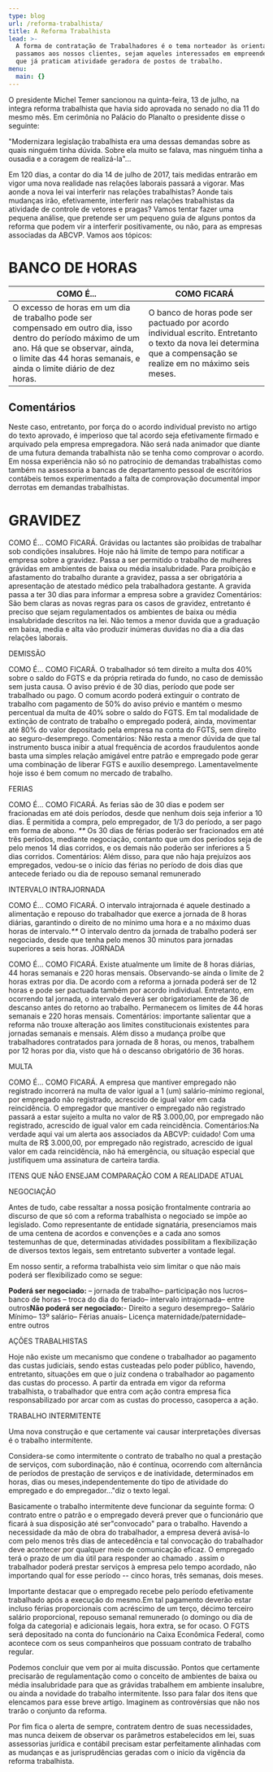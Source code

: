 ```yaml
---
type: blog
url: /reforma-trabalhista/
title: A Reforma Trabalhista
lead: >-
  A forma de contratação de Trabalhadores é o tema norteador às orientações que
  passamos aos nossos clientes, sejam aqueles interessados em empreender ou os
  que já praticam atividade geradora de postos de trabalho.
menu:
  main: {}
---
```


O presidente Michel Temer sancionou na quinta-feira, 13 de julho, na integra reforma trabalhista que havia sido aprovada no senado no dia 11 do mesmo mês. Em cerimônia no Palácio do Planalto o presidente disse o seguinte:

"Modernizara legislação trabalhista era uma dessas demandas sobre as quais ninguém tinha dúvida. Sobre ela muito se falava, mas ninguém tinha a ousadia e a coragem de realizá-la"...

Em 120 dias, a contar do dia 14 de julho de 2017, tais medidas entrarão em vigor uma nova realidade nas relações laborais passará a vigorar. Mas aonde a nova lei vai interferir nas relações trabalhistas? Aonde tais mudanças irão, efetivamente, interferir nas relações trabalhistas da atividade de controle de vetores e pragas? Vamos tentar fazer uma pequena análise, que pretende ser um pequeno guia de alguns pontos da reforma que podem vir a interferir positivamente, ou não, para as empresas associadas da ABCVP. Vamos aos tópicos:

# BANCO DE HORAS

COMO É...                                                                                                                                                                                                            | COMO FICARÁ
-------------------------------------------------------------------------------------------------------------------------------------------------------------------------------------------------------------------- | ----------------------------------------------------------------------------------------------------------------------------------------------------------------
O excesso de horas em um dia de trabalho pode ser compensado em outro dia, isso dentro do período máximo de um ano. Há que se observar, ainda, o limite das 44 horas semanais, e ainda o limite diário de dez horas. | O banco de horas pode ser pactuado por acordo individual escrito. Entretanto o texto da nova lei determina que a compensação se realize em no máximo seis meses.

## Comentários

Neste caso, entretanto, por força do o acordo individual previsto no artigo do texto aprovado, é imperioso que tal acordo seja efetivamente firmado e arquivado pela empresa empregadora. Não será nada animador que diante de uma futura demanda trabalhista não se tenha como comprovar o acordo. Em nossa experiência não só no patrocínio de demandas trabalhistas como também na assessoria a bancas de departamento pessoal de escritórios contábeis temos experimentado a falta de comprovação documental impor derrotas em demandas trabalhistas.

# GRAVIDEZ

COMO É... COMO FICARÁ. Grávidas ou lactantes são proibidas de trabalhar sob condições insalubres. Hoje não há limite de tempo para notificar a empresa sobre a gravidez. Passa a ser permitido o trabalho de mulheres grávidas em ambientes de baixa ou média insalubridade. Para proibição e afastamento do trabalho durante a gravidez, passa a ser obrigatória a apresentação de atestado médico pela trabalhadora gestante. A gravida passa a ter 30 dias para informar a empresa sobre a gravidez Comentários: São bem claras as novas regras para os casos de gravidez, entretanto é preciso que sejam regulamentados os ambientes de baixa ou média insalubridade descritos na lei. Não temos a menor duvida que a graduação em baixa, media e alta vão produzir inúmeras duvidas no dia a dia das relações laborais.

DEMISSÃO

COMO É... COMO FICARÁ. O trabalhador só tem direito a multa dos 40% sobre o saldo do FGTS e da própria retirada do fundo, no caso de demissão sem justa causa. O aviso prévio é de 30 dias, período que pode ser trabalhado ou pago. O comum acordo poderá extinguir o contrato de trabalho com pagamento de 50% do aviso prévio e mantém o mesmo percentual da multa de 40% sobre o saldo do FGTS. Em tal modalidade de extinção de contrato de trabalho o empregado poderá, ainda, movimentar até 80% do valor depositado pela empresa na conta do FGTS, sem direito ao seguro-desemprego. Comentários: Não resta a menor dúvida de que tal instrumento busca inibir a atual frequência de acordos fraudulentos aonde basta uma simples relação amigável entre patrão e empregado pode gerar uma combinação de liberar FGTS e auxílio desemprego. Lamentavelmente hoje isso é bem comum no mercado de trabalho.

FERIAS

COMO É... COMO FICARÁ. As ferias são de 30 dias e podem ser fracionadas em até dois períodos, desde que nenhum dois seja inferior a 10 dias. É permitida a compra, pelo empregador, de 1/3 do período, a ser pago em forma de abono. _**_ Os 30 dias de férias poderão ser fracionados em até três períodos, mediante negociação, contanto que um dos períodos seja de pelo menos 14 dias corridos, e os demais não poderão ser inferiores a 5 dias corridos. Comentários: Além disso, para que não haja prejuízos aos empregados, vedou-se o início das férias no período de dois dias que antecede feriado ou dia de repouso semanal remunerado

INTERVALO INTRAJORNADA

COMO É... COMO FICARÁ. O intervalo intrajornada é aquele destinado a alimentação e repouso do trabalhador que exerce a jornada de 8 horas diárias, garantindo o direito de no mínimo uma hora e a no máximo duas horas de intervalo._**_ O intervalo dentro da jornada de trabalho poderá ser negociado, desde que tenha pelo menos 30 minutos para jornadas superiores a seis horas. JORNADA

COMO É... COMO FICARÁ. Existe atualmente um limite de 8 horas diárias, 44 horas semanais e 220 horas mensais. Observando-se ainda o limite de 2 horas extras por dia. De acordo com a reforma a jornada poderá ser de 12 horas e pode ser pactuada também por acordo individual. Entretanto, em ocorrendo tal jornada, o intervalo deverá ser obrigatoriamente de 36 de descanso antes do retorno ao trabalho. Permanecem os limites de 44 horas semanais e 220 horas mensais. Comentários: importante salientar que a reforma não trouxe alteração aos limites constitucionais existentes para jornadas semanais e mensais. Além disso a mudança proíbe que trabalhadores contratados para jornada de 8 horas, ou menos, trabalhem por 12 horas por dia, visto que há o descanso obrigatório de 36 horas.

MULTA

COMO É... COMO FICARÁ. A empresa que mantiver empregado não registrado incorrerá na multa de valor igual a 1 (um) salário-mínimo regional, por empregado não registrado, acrescido de igual valor em cada reincidência. O empregador que mantiver o empregado não registrado passará a estar sujeito a multa no valor de R$ 3.000,00, por empregado não registrado, acrescido de igual valor em cada reincidência. Comentários:Na verdade aqui vai um alerta aos associados da ABCVP: cuidado! Com uma multa de R$ 3.000,00, por empregado não registrado, acrescido de igual valor em cada reincidência, não há emergência, ou situação especial que justifiquem uma assinatura de carteira tardia.

ITENS QUE NÃO ENSEJAM COMPARAÇÃO COM A REALIDADE ATUAL

NEGOCIAÇÃO

Antes de tudo, cabe ressaltar a nossa posição frontalmente contraria ao discurso de que só com a reforma trabalhista o negociado se impõe ao legislado. Como representante de entidade signatária, presenciamos mais de uma centena de acordos e convenções e a cada ano somos testemunhas de que, determinadas atividades possibilitam a flexibilização de diversos textos legais, sem entretanto subverter a vontade legal.

Em nosso sentir, a reforma trabalhista veio sim limitar o que não mais poderá ser flexibilizado como se segue:

**Poderá ser negociado:** – jornada de trabalho– participação nos lucros– banco de horas – troca do dia do feriado– intervalo intrajornada– entre outros**Não poderá ser negociado:**- Direito a seguro desemprego– Salário Mínimo– 13º salário– Férias anuais– Licença maternidade/paternidade– entre outros

AÇÕES TRABALHISTAS

Hoje não existe um mecanismo que condene o trabalhador ao pagamento das custas judiciais, sendo estas custeadas pelo poder público, havendo, entretanto, situações em que o juiz condena o trabalhador ao pagamento das custas do processo. A partir da entrada em vigor da reforma trabalhista, o trabalhador que entra com ação contra empresa fica responsabilizado por arcar com as custas do processo, casoperca a ação.

TRABALHO INTERMITENTE

Uma nova construção e que certamente vai causar interpretações diversas é o trabalho intermitente.

Considera-se como intermitente o contrato de trabalho no qual a prestação de serviços, com subordinação, não é contínua, ocorrendo com alternância de períodos de prestação de serviços e de inatividade, determinados em horas, dias ou meses,independentemente do tipo de atividade do empregado e do empregador..."diz o texto legal.

Basicamente o trabalho intermitente deve funcionar da seguinte forma: O contrato entre o patrão e o empregado deverá prever que o funcionário que ficará à sua disposição até ser"convocado" para o trabalho. Havendo a necessidade da mão de obra do trabalhador, a empresa deverá avisá-lo com pelo menos três dias de antecedência e tal convocação do trabalhador deve acontecer por qualquer meio de comunicação eficaz. O empregado terá o prazo de um dia útil para responder ao chamado . assim o trabalhador poderá prestar serviços à empresa pelo tempo acordado, não importando qual for esse período -- cinco horas, três semanas, dois meses.

Importante destacar que o empregado recebe pelo período efetivamente trabalhado após a execução do mesmo.Em tal pagamento deverão estar incluso férias proporcionais com acréscimo de um terço, décimo terceiro salário proporcional, repouso semanal remunerado (o domingo ou dia de folga da categoria) e adicionais legais, hora extra, se for ocaso. O FGTS será depositado na conta do funcionário na Caixa Econômica Federal, como acontece com os seus companheiros que possuam contrato de trabalho regular.

Podemos concluir que vem por ai muita discussão. Pontos que certamente precisarão de regulamentação como o conceito de ambientes de baixa ou média insalubridade para que as grávidas trabalhem em ambiente insalubre, ou ainda a novidade do trabalho intermitente. Isso para falar dos itens que elencamos para esse breve artigo. Imaginem as controvérsias que não nos trarão o conjunto da reforma.

Por fim fica o alerta de sempre, contratem dentro de suas necessidades, mas nunca deixem de observar os parâmetros estabelecidos em lei, suas assessorias jurídica e contábil precisam estar perfeitamente alinhadas com as mudanças e as jurisprudências geradas com o inicio da vigência da reforma trabalhista.
